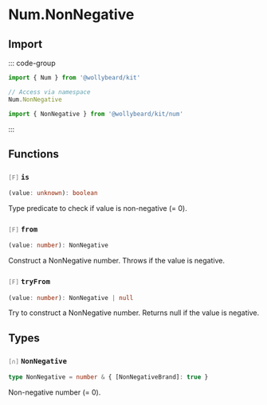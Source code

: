 # Num.NonNegative

## Import

::: code-group

```typescript [Namespace]
import { Num } from '@wollybeard/kit'

// Access via namespace
Num.NonNegative
```

```typescript [Barrel]
import { NonNegative } from '@wollybeard/kit/num'
```

:::

## Functions

### <span style="opacity: 0.6; font-weight: normal; font-size: 0.85em;">`[F]`</span> `is`

```typescript
(value: unknown): boolean
```

<SourceLink href="https://github.com/jasonkuhrt/kit/blob/main/./src/domains/num/non-negative/non-negative.ts#L16" />

Type predicate to check if value is non-negative (= 0).

### <span style="opacity: 0.6; font-weight: normal; font-size: 0.85em;">`[F]`</span> `from`

```typescript
(value: number): NonNegative
```

<SourceLink href="https://github.com/jasonkuhrt/kit/blob/main/./src/domains/num/non-negative/non-negative.ts#L24" />

Construct a NonNegative number. Throws if the value is negative.

### <span style="opacity: 0.6; font-weight: normal; font-size: 0.85em;">`[F]`</span> `tryFrom`

```typescript
(value: number): NonNegative | null
```

<SourceLink href="https://github.com/jasonkuhrt/kit/blob/main/./src/domains/num/non-negative/non-negative.ts#L35" />

Try to construct a NonNegative number. Returns null if the value is negative.

## Types

### <span style="opacity: 0.6; font-weight: normal; font-size: 0.85em;">`[∩]`</span> `NonNegative`

```typescript
type NonNegative = number & { [NonNegativeBrand]: true }
```

<SourceLink href="https://github.com/jasonkuhrt/kit/blob/main/./src/domains/num/non-negative/non-negative.ts#L11" />

Non-negative number (= 0).
